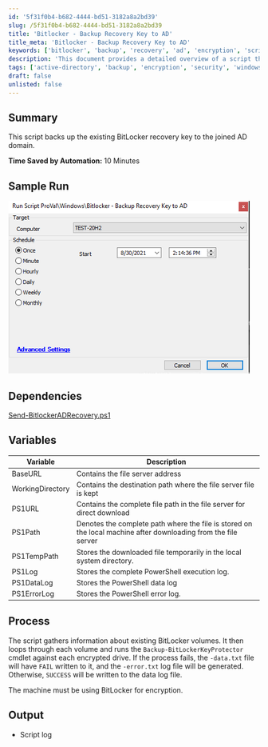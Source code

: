 ```yaml
---
id: '5f31f0b4-b682-4444-bd51-3182a8a2bd39'
slug: /5f31f0b4-b682-4444-bd51-3182a8a2bd39
title: 'Bitlocker - Backup Recovery Key to AD'
title_meta: 'Bitlocker - Backup Recovery Key to AD'
keywords: ['bitlocker', 'backup', 'recovery', 'ad', 'encryption', 'script']
description: 'This document provides a detailed overview of a script that automates the process of backing up the existing BitLocker recovery key to a joined Active Directory domain, saving significant time in the process. It includes sample runs, dependencies, variables, and the overall process involved in executing the script.'
tags: ['active-directory', 'backup', 'encryption', 'security', 'windows']
draft: false
unlisted: false
---
```


## Summary

This script backs up the existing BitLocker recovery key to the joined AD domain.

**Time Saved by Automation:** 10 Minutes

## Sample Run

![Sample Run](../../../static/img/docs/5f31f0b4-b682-4444-bd51-3182a8a2bd39/image_1.png)

## Dependencies

[Send-BitlockerADRecovery.ps1](https://file.provaltech.com/repo/script/Send-BitlockerADRecovery.ps1)

## Variables

| Variable         | Description                                                                                     |
|------------------|-------------------------------------------------------------------------------------------------|
| BaseURL          | Contains the file server address                                                                |
| WorkingDirectory  | Contains the destination path where the file server file is kept                               |
| PS1URL           | Contains the complete file path in the file server for direct download                         |
| PS1Path          | Denotes the complete path where the file is stored on the local machine after downloading from the file server |
| PS1TempPath      | Stores the downloaded file temporarily in the local system directory.                           |
| PS1Log           | Stores the complete PowerShell execution log.                                                  |
| PS1DataLog       | Stores the PowerShell data log                                                                  |
| PS1ErrorLog      | Stores the PowerShell error log.                                                               |

## Process

The script gathers information about existing BitLocker volumes. It then loops through each volume and runs the `Backup-BitLockerKeyProtector` cmdlet against each encrypted drive. If the process fails, the `-data.txt` file will have `FAIL` written to it, and the `-error.txt` log file will be generated. Otherwise, `SUCCESS` will be written to the data log file.

The machine must be using BitLocker for encryption.

## Output

- Script log


